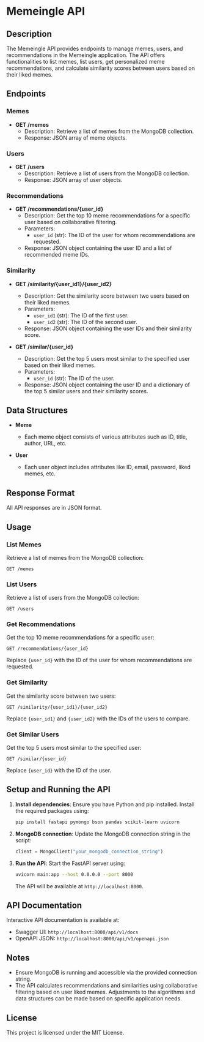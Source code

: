 # Memeingle API

## Description
The Memeingle API provides endpoints to manage memes, users, and recommendations in the Memeingle application. The API offers functionalities to list memes, list users, get personalized meme recommendations, and calculate similarity scores between users based on their liked memes.

## Endpoints

### Memes
- **GET /memes**
  - Description: Retrieve a list of memes from the MongoDB collection.
  - Response: JSON array of meme objects.

### Users
- **GET /users**
  - Description: Retrieve a list of users from the MongoDB collection.
  - Response: JSON array of user objects.

### Recommendations
- **GET /recommendations/{user_id}**
  - Description: Get the top 10 meme recommendations for a specific user based on collaborative filtering.
  - Parameters:
    - `user_id` (str): The ID of the user for whom recommendations are requested.
  - Response: JSON object containing the user ID and a list of recommended meme IDs.

### Similarity
- **GET /similarity/{user_id1}/{user_id2}**
  - Description: Get the similarity score between two users based on their liked memes.
  - Parameters:
    - `user_id1` (str): The ID of the first user.
    - `user_id2` (str): The ID of the second user.
  - Response: JSON object containing the user IDs and their similarity score.

- **GET /similar/{user_id}**
  - Description: Get the top 5 users most similar to the specified user based on their liked memes.
  - Parameters:
    - `user_id` (str): The ID of the user.
  - Response: JSON object containing the user ID and a dictionary of the top 5 similar users and their similarity scores.

## Data Structures
- **Meme**
  - Each meme object consists of various attributes such as ID, title, author, URL, etc.

- **User**
  - Each user object includes attributes like ID, email, password, liked memes, etc.

## Response Format
All API responses are in JSON format.

## Usage

### List Memes
Retrieve a list of memes from the MongoDB collection:
```http
GET /memes
```

### List Users
Retrieve a list of users from the MongoDB collection:
```http
GET /users
```

### Get Recommendations
Get the top 10 meme recommendations for a specific user:
```http
GET /recommendations/{user_id}
```
Replace `{user_id}` with the ID of the user for whom recommendations are requested.

### Get Similarity
Get the similarity score between two users:
```http
GET /similarity/{user_id1}/{user_id2}
```
Replace `{user_id1}` and `{user_id2}` with the IDs of the users to compare.

### Get Similar Users
Get the top 5 users most similar to the specified user:
```http
GET /similar/{user_id}
```
Replace `{user_id}` with the ID of the user.

## Setup and Running the API
1. **Install dependencies**:
   Ensure you have Python and pip installed. Install the required packages using:
   ```bash
   pip install fastapi pymongo bson pandas scikit-learn uvicorn
   ```

2. **MongoDB connection**:
   Update the MongoDB connection string in the script:
   ```python
   client = MongoClient("your_mongodb_connection_string")
   ```

3. **Run the API**:
   Start the FastAPI server using:
   ```bash
   uvicorn main:app --host 0.0.0.0 --port 8000
   ```
   The API will be available at `http://localhost:8000`.

## API Documentation
Interactive API documentation is available at:
- Swagger UI: `http://localhost:8000/api/v1/docs`
- OpenAPI JSON: `http://localhost:8000/api/v1/openapi.json`

## Notes
- Ensure MongoDB is running and accessible via the provided connection string.
- The API calculates recommendations and similarities using collaborative filtering based on user liked memes. Adjustments to the algorithms and data structures can be made based on specific application needs.

## License
This project is licensed under the MIT License.
